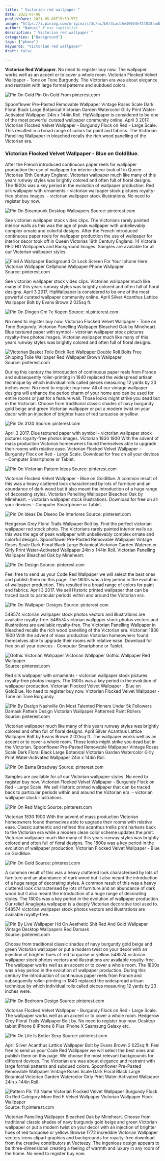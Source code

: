 ```yaml
---
title: " Victorian red wallpaper "
date: 2021-07-08
publishDate: 2021-05-06T15:59:55Z
image: "https://i.pinimg.com/originals/3c/ac/b6/3cacb6e10034e734018aad89cc5aa8ae.jpg"
author: "Namusi" # use capitalize
description: " Victorian red wallpaper "
categories: ["Background"]
tags: ["phone"]
keywords: "Victorian red wallpaper"
draft: false

---
```



**Victorian Red Wallpaper**. No need to register buy now. The wallpaper works well as an accent or to cover a whole room. Victorian Flocked Velvet Wallpaper - Tone on Tone Burgundy. The Victorian era was about elegance and restraint with large formal patterns and subdued colors.

![Pin On Gold](https://i.pinimg.com/originals/e1/94/8a/e1948ae8783bc6f1bfa9e987d555e7ed.jpg "Pin On Gold")
Pin On Gold From pinterest.com


Spoonflower Pre-Pasted Removable Wallpaper Vintage Roses Scale Dark Floral Black Large Botanical Victorian Garden Watercolor Girly Print Water-Activated Wallpaper 24in x 144in Roll. HipWallpaper is considered to be one of the most powerful curated wallpaper community online. April 3 2017. Victorian Flocked Velvet Wallpaper - Burgundy Flock on Red - Large Scale. This resulted in a broad range of colors for paint and fabrics. The Victorian Panelling Wallpaper in bleached recalls the rich wood panelling of the Victorian era.

### Victorian Flocked Velvet Wallpaper - Blue on GoldBlue.

After the French introduced continuous paper reels for wallpaper production the use of wallpaper for interior decor took off in Queen Victorias 19th Century England. Victorian wallpaper much like many of this years runway styles was brightly colored and often full of floral designs. The 1800s was a key period in the evolution of wallpaper production. Red silk wallpaper with ornaments - victorian wallpaper stock pictures royalty-free photos images. - victorian wallpaper stock illustrations. No need to register buy now.


![Pin On Steampunk Desktop Wallpapers](https://i.pinimg.com/originals/b2/4a/5d/b24a5d9d32c02480846d8ef53aa506f4.jpg "Pin On Steampunk Desktop Wallpapers")
Source: pinterest.com

See victorian wallpaper stock video clips. The Victorians rarely painted interior walls as this was the age of peak wallpaper with unbelievably complex ornate and colorful designs. After the French introduced continuous paper reels for wallpaper production the use of wallpaper for interior decor took off in Queen Victorias 19th Century England. 14 Victoria RED HD Wallpapers and Background Images. Samples are available for all our Victorian wallpaper styles.

![Find A Wallpaper Background Or Lock Screen For Your Iphone Here Victorian Wallpaper Cellphone Wallpaper Phone Wallpaper](https://i.pinimg.com/originals/6c/05/1c/6c051c929bd663e78b7120f3e1c1d424.jpg "Find A Wallpaper Background Or Lock Screen For Your Iphone Here Victorian Wallpaper Cellphone Wallpaper Phone Wallpaper")
Source: pinterest.com

See victorian wallpaper stock video clips. Victorian wallpaper much like many of this years runway styles was brightly colored and often full of floral designs. April 3 2017. HipWallpaper is considered to be one of the most powerful curated wallpaper community online. April Silver Acanthus Lattice Wallpaper Bolt by Evans Brown 2 025sq ft.

![Pin On Dingen Om Te Kopen](https://i.pinimg.com/originals/dc/57/7a/dc577ac9e345dfc170a95ebad0e02ad3.jpg "Pin On Dingen Om Te Kopen")
Source: nl.pinterest.com

No need to register buy now. Victorian Flocked Velvet Wallpaper - Tone on Tone Burgundy. Victorian Panelling Wallpaper Bleached Oak by Mineheart. Blue textured paper with symbol - victorian wallpaper stock pictures royalty-free photos images. Victorian wallpaper much like many of this years runway styles was brightly colored and often full of floral designs.

![Victorian Basket Toile Brick Red Wallpaper Double Roll Bolts Free Shipping Toile Wallpaper Red Wallpaper Brown Wallpaper](https://i.pinimg.com/originals/cd/fd/0b/cdfd0b13da2b79609036911e6ec72583.jpg "Victorian Basket Toile Brick Red Wallpaper Double Roll Bolts Free Shipping Toile Wallpaper Red Wallpaper Brown Wallpaper")
Source: pinterest.com

During this century the introduction of continuous paper reels from France and subsequently roller-printing in 1840 replaced the widespread artisan technique by which individual rolls called pieces measuring 12 yards by 23 inches were. No need to register buy now. All of our vintage wallpaper designs will enhance the period charm of your home and can be used for entire rooms or just for a feature wall. Those looks might strike you dead but in the Victorian. Choose from traditional classic shades of navy burgundy gold beige and green Victorian wallpaper or put a modern twist on your decor with an injection of brighter hues of red turquoise or yellow.

![Pin On 3130](https://i.pinimg.com/originals/94/a7/95/94a795cd622908ee14f3e25ed45a86a1.jpg "Pin On 3130")
Source: pinterest.com

April 3 2017. Blue textured paper with symbol - victorian wallpaper stock pictures royalty-free photos images. Victorian 1830 1900 With the advent of mass production Victorian homeowners found themselves able to upgrade their rooms with relative ease. Victorian Flocked Velvet Wallpaper - Burgundy Flock on Red - Large Scale. Download for free on all your devices - Computer Smartphone or Tablet.

![Pin On Victorian Pattern Ideas](https://i.pinimg.com/originals/7d/9d/73/7d9d73e9f8e9e2aa6883e7d3bc26f616.jpg "Pin On Victorian Pattern Ideas")
Source: pinterest.com

Victorian Flocked Velvet Wallpaper - Blue on GoldBlue. A common result of this was a heavy cluttered look characterised by lots of furniture and an abundance of dark wood but it also meant the introduction of a huge range of decorating styles. Victorian Panelling Wallpaper Bleached Oak by Mineheart. - victorian wallpaper stock illustrations. Download for free on all your devices - Computer Smartphone or Tablet.

![Pin On Ideas De Diseno De Interiores](https://i.pinimg.com/originals/24/15/43/24154321b3df3800804f12ad9aec35cf.png "Pin On Ideas De Diseno De Interiores")
Source: pinterest.com

Hedgerow Grey Floral Trails Wallpaper Bolt by. Find the perfect victorian wallpaper red stock photo. The Victorians rarely painted interior walls as this was the age of peak wallpaper with unbelievably complex ornate and colorful designs. Spoonflower Pre-Pasted Removable Wallpaper Vintage Roses Scale Dark Floral Black Large Botanical Victorian Garden Watercolor Girly Print Water-Activated Wallpaper 24in x 144in Roll. Victorian Panelling Wallpaper Bleached Oak by Mineheart.

![Pin On Design](https://i.pinimg.com/originals/32/fd/a9/32fda9f682ac712be4a1c482f25a9ee5.jpg "Pin On Design")
Source: pinterest.com

Feel free to send us your Code Red Wallpaper we will select the best ones and publish them on this page. The 1800s was a key period in the evolution of wallpaper production. This resulted in a broad range of colors for paint and fabrics. April 3 2017. We sell Historic printed wallpaper that can be traced back to particular periods within and around the Victorian era.

![Pin On Wallpaper Designs](https://i.pinimg.com/originals/9d/6a/cb/9d6acb33e5682264f7462cbdac19c004.jpg "Pin On Wallpaper Designs")
Source: pinterest.com

548574 victorian wallpaper stock photos vectors and illustrations are available royalty-free. 548574 victorian wallpaper stock photos vectors and illustrations are available royalty-free. The Victorian Panelling Wallpaper in bleached recalls the rich wood panelling of the Victorian era. Victorian 1830 1900 With the advent of mass production Victorian homeowners found themselves able to upgrade their rooms with relative ease. Download for free on all your devices - Computer Smartphone or Tablet.

![Gothic Victorian Wallpaper Victorian Wallpaper Gothic Wallpaper Red Wallpaper](https://i.pinimg.com/originals/5b/5c/27/5b5c271abababa186c749db60e936d90.jpg "Gothic Victorian Wallpaper Victorian Wallpaper Gothic Wallpaper Red Wallpaper")
Source: pinterest.com

Red silk wallpaper with ornaments - victorian wallpaper stock pictures royalty-free photos images. The 1800s was a key period in the evolution of wallpaper production. Victorian Flocked Velvet Wallpaper - Blue on GoldBlue. No need to register buy now. Victorian Flocked Velvet Wallpaper - Tone on Tone Burgundy.

![Pin By Design Nashville On Most Talented Pinners Under 5k Followers Damask Pattern Design Victorian Wallpaper Patterned Paint Rollers](https://i.pinimg.com/564x/7f/80/51/7f8051288dce08103a025c656d9fd3b9.jpg "Pin By Design Nashville On Most Talented Pinners Under 5k Followers Damask Pattern Design Victorian Wallpaper Patterned Paint Rollers")
Source: pinterest.com

Victorian wallpaper much like many of this years runway styles was brightly colored and often full of floral designs. April Silver Acanthus Lattice Wallpaper Bolt by Evans Brown 2 025sq ft. The wallpaper works well as an accent or to cover a whole room. Those looks might strike you dead but in the Victorian. Spoonflower Pre-Pasted Removable Wallpaper Vintage Roses Scale Dark Floral Black Large Botanical Victorian Garden Watercolor Girly Print Water-Activated Wallpaper 24in x 144in Roll.

![Pin On Bama Broadway](https://i.pinimg.com/originals/32/ce/10/32ce10f13d34933b01dcd70117918794.jpg "Pin On Bama Broadway")
Source: pinterest.com

Samples are available for all our Victorian wallpaper styles. No need to register buy now. Victorian Flocked Velvet Wallpaper - Burgundy Flock on Red - Large Scale. We sell Historic printed wallpaper that can be traced back to particular periods within and around the Victorian era. - victorian wallpaper stock illustrations.

![Pin On Red Magic](https://i.pinimg.com/564x/48/fb/7c/48fb7c758d0e461ed2ba2d1bec2f5d2d.jpg "Pin On Red Magic")
Source: pinterest.com

Victorian 1830 1900 With the advent of mass production Victorian homeowners found themselves able to upgrade their rooms with relative ease. Classic authentic and refined this acanthus trellis print harkens back to the Victorian era while a modern clean color scheme updates the print. Victorian wallpaper much like many of this years runway styles was brightly colored and often full of floral designs. The 1800s was a key period in the evolution of wallpaper production. Victorian Flocked Velvet Wallpaper - Blue on GoldBlue.

![Pin On Gold](https://i.pinimg.com/originals/e1/94/8a/e1948ae8783bc6f1bfa9e987d555e7ed.jpg "Pin On Gold")
Source: pinterest.com

A common result of this was a heavy cluttered look characterised by lots of furniture and an abundance of dark wood but it also meant the introduction of a huge range of decorating styles. A common result of this was a heavy cluttered look characterised by lots of furniture and an abundance of dark wood but it also meant the introduction of a huge range of decorating styles. The 1800s was a key period in the evolution of wallpaper production. Our relief Anaglypta wallpaper is a deeply Victorian decorative tool used to. 548574 victorian wallpaper stock photos vectors and illustrations are available royalty-free.

![Pin By Live Wallpaper Hd On Aesthetic Shit Red And Gold Wallpaper Vintage Desktop Wallpapers Red Damask](https://i.pinimg.com/originals/b0/34/0c/b0340c86337da527bf87ebb9373870ef.jpg "Pin By Live Wallpaper Hd On Aesthetic Shit Red And Gold Wallpaper Vintage Desktop Wallpapers Red Damask")
Source: pinterest.com

Choose from traditional classic shades of navy burgundy gold beige and green Victorian wallpaper or put a modern twist on your decor with an injection of brighter hues of red turquoise or yellow. 548574 victorian wallpaper stock photos vectors and illustrations are available royalty-free. The wallpaper works well as an accent or to cover a whole room. The 1800s was a key period in the evolution of wallpaper production. During this century the introduction of continuous paper reels from France and subsequently roller-printing in 1840 replaced the widespread artisan technique by which individual rolls called pieces measuring 12 yards by 23 inches were.

![Pin On Bedroom Design](https://i.pinimg.com/736x/61/71/f8/6171f821e3dcfdc2113afb3004f0dac6.jpg "Pin On Bedroom Design")
Source: pinterest.com

Victorian Flocked Velvet Wallpaper - Burgundy Flock on Red - Large Scale. The wallpaper works well as an accent or to cover a whole room. Hedgerow Grey Floral Trails Wallpaper Bolt by. No need to register buy now. Desktop tablet iPhone 8 iPhone 8 Plus iPhone X Sasmsung Galaxy etc.

![Pin On Life Is Better Sexy](https://i.pinimg.com/originals/60/54/71/605471526d5c2b33dff6bf27408da19e.jpg "Pin On Life Is Better Sexy")
Source: pinterest.com

April Silver Acanthus Lattice Wallpaper Bolt by Evans Brown 2 025sq ft. Feel free to send us your Code Red Wallpaper we will select the best ones and publish them on this page. We choose the most relevant backgrounds for different devices. The Victorian era was about elegance and restraint with large formal patterns and subdued colors. Spoonflower Pre-Pasted Removable Wallpaper Vintage Roses Scale Dark Floral Black Large Botanical Victorian Garden Watercolor Girly Print Water-Activated Wallpaper 24in x 144in Roll.

![Pattern Flk 113 Name Victorian Flocked Velvet Wallpaper Burgundy Flock On Red Category More Red F Velvet Wallpaper Victorian Wallpaper Flock Wallpaper](https://i.pinimg.com/originals/3c/ac/b6/3cacb6e10034e734018aad89cc5aa8ae.jpg "Pattern Flk 113 Name Victorian Flocked Velvet Wallpaper Burgundy Flock On Red Category More Red F Velvet Wallpaper Victorian Wallpaper Flock Wallpaper")
Source: fr.pinterest.com

Victorian Panelling Wallpaper Bleached Oak by Mineheart. Choose from traditional classic shades of navy burgundy gold beige and green Victorian wallpaper or put a modern twist on your decor with an injection of brighter hues of red turquoise or yellow. Browse 1772 incredible Victorian Wallpaper vectors icons clipart graphics and backgrounds for royalty-free download from the creative contributors at Vecteezy. The ingenious design appears to be three-dimensional creating a feeling of warmth and luxury in any room of the home. No need to register buy now.

